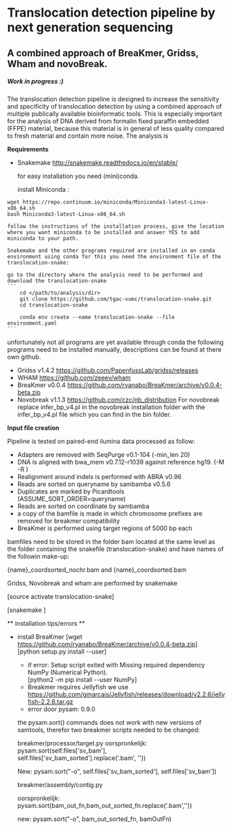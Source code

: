 # Translocation detection pipeline by next generation sequencing
## A combined approach of BreaKmer, Gridss, Wham and novoBreak.

##### Work in progress :)


The translocation detection pipeline is designed to increase the sensitivity and specificity of translocation detection by using a combined approach of multiple publically available bioinformatic tools. This is especially important for the analysis of DNA derived from formalin fixed paraffin embedded (FFPE) material, because this material is in general of less quality compared to fresh material and contain more noise. The analysis is

**Requirements**

- Snakemake http://snakemake.readthedocs.io/en/stable/

    for easy installation you need (mini)conda.

    install Miniconda :
```
wget https://repo.continuum.io/miniconda/Miniconda3-latest-Linux-x86_64.sh
bash Miniconda3-latest-Linux-x86_64.sh
```
    follow the instructions of the installation process, give the location where you want miniconda to be installed and answer YES to add miniconda to your path.

    Snakemake and the other programs required are installed in an conda environment using conda for this you need the environment file of the translocation-snake:

    go to the directory where the analysis need to be performed and download the translocation-snake
    ```
        cd </path/to/analysis/dir>
        git clone https://github.com/tgac-vumc/translocation-snake.git
        cd translocation-snake

        conda env create --name translocation-snake --file environment.yaml
    ```

unfortunately not all programs are yet available through conda the following programs need to be installed manually, descriptions can be found at there own github.

- Gridss v1.4.2  https://github.com/PapenfussLab/gridss/releases
- WHAM https://github.com/zeeev/wham
- BreaKmer v0.0.4 https://github.com/ryanabo/BreaKmer/archive/v0.0.4-beta.zip
- Novobreak v1.1.3   https://github.com/czc/nb_distribution
    For novobreak replace infer_bp_v4.pl in the novobreak installation folder with the infer_bp_v4.pl file which you can find in the bin folder.




**Input file creation**

Pipeline is tested on paired-end ilumina data processed as follow:
- Adapters are removed with SeqPurge v0.1-104 (-min_len 20)
- DNA is aligned with bwa_mem v0.7.12-r1039 against reference hg19. (-M -R <readgroupinfo> )
- Realignment around indels is performed with ABRA v0.96
- Reads are sorted on queryname by sambamba v0.5.6
- Duplicates are marked by Picardtools (ASSUME_SORT_ORDER=queryname)
- Reads are sorted on coordinate by sambamba
- a copy of the bamfile is made in which chromosome prefixes are removed for breakmer compatibility
- BreaKmer is performed using target regions of 5000 bp each

bamfiles need to be stored in the folder bam located at the same level as the folder containing the snakefile (translocation-snake) and have names of the followin make-up:

  {name}_coordsorted_nochr.bam and {name}_coordsorted.bam

Gridss, Novobreak and wham are performed by snakemake

[source activate translocation-snake]

[snakemake ]




** installation tips/errors **

- install BreaKmer
	[wget https://github.com/ryanabo/BreaKmer/archive/v0.0.4-beta.zip]  
	[python setup.py install --user]
    - if error: Setup script exited with Missing required dependency NumPy (Numerical Python).   
    	[python2 -m pip install --user NumPy]
    - Breakmer requires Jellyfish we use https://github.com/gmarcais/Jellyfish/releases/download/v2.2.6/jellyfish-2.2.6.tar.gz
    - error door pysam: 0.9.0

    the pysam.sort() commands does not work with new versions of samtools, therefor two breakmer scripts needed to be changed:

    breakmer/processor/target.py
    	oorspronkelijk: 	pysam.sort(self.files['sv_bam'], self.files['sv_bam_sorted'].replace('.bam', ''))

   	New: pysam.sort("-o", self.files['sv_bam_sorted'], self.files['sv_bam'])

    breakmer/assembly/contig.py

    oorspronkelijk:  pysam.sort(bam_out_fn,bam_out_sorted_fn.replace('.bam',''))

    new:	pysam.sort("-o", bam_out_sorted_fn, bamOutFn)
